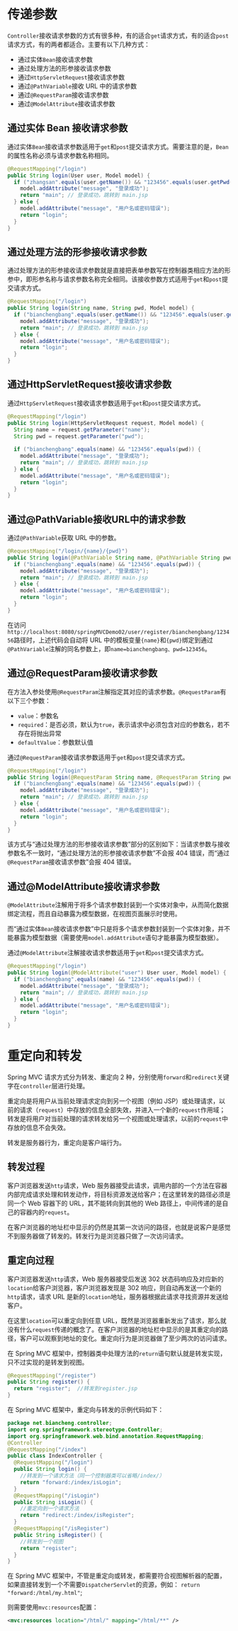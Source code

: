 


# 传递参数
`Controller`接收请求参数的方式有很多种，有的适合`get`请求方式，有的适合`post`请求方式，有的两者都适合。主要有以下几种方式：
* 通过实体`Bean`接收请求参数
* 通过处理方法的形参接收请求参数
* 通过`HttpServletRequest`接收请求参数
* 通过`@PathVariable`接收 URL 中的请求参数
* 通过`@RequestParam`接收请求参数
* 通过`@ModelAttribute`接收请求参数

## 通过实体 Bean 接收请求参数
通过实体`Bean`接收请求参数适用于`get`和`post`提交请求方式。需要注意的是，`Bean`的属性名称必须与请求参数名称相同。
```java
@RequestMapping("/login")
public String login(User user, Model model) {
  if ("zhangsan".equals(user.getName()) && "123456".equals(user.getPwd())) {
    model.addAttribute("message", "登录成功");
    return "main"; // 登录成功，跳转到 main.jsp
  } else {
    model.addAttribute("message", "用户名或密码错误");
    return "login";
  }
}
```
## 通过处理方法的形参接收请求参数
通过处理方法的形参接收请求参数就是直接把表单参数写在控制器类相应方法的形参中，即形参名称与请求参数名称完全相同。该接收参数方式适用于`get`和`post`提交请求方式。
```java
@RequestMapping("/login")
public String login(String name, String pwd, Model model) {
  if ("bianchengbang".equals(user.getName()) && "123456".equals(user.getPwd())) { 
    model.addAttribute("message", "登录成功");
    return "main"; // 登录成功，跳转到 main.jsp
  } else {
    model.addAttribute("message", "用户名或密码错误");
    return "login";
  }
}
```
## 通过HttpServletRequest接收请求参数
通过`HttpServletRequest`接收请求参数适用于`get`和`post`提交请求方式。
```java
@RequestMapping("/login")
public String login(HttpServletRequest request, Model model) {
  String name = request.getParameter("name");
  String pwd = request.getParameter("pwd");
  
  if ("bianchengbang".equals(name) && "123456".equals(pwd)) {
    model.addAttribute("message", "登录成功");
    return "main"; // 登录成功，跳转到 main.jsp
  } else {
    model.addAttribute("message", "用户名或密码错误");
    return "login";
  }
}
```
## 通过@PathVariable接收URL中的请求参数
通过`@PathVariable`获取 URL 中的参数。
```java
@RequestMapping("/login/{name}/{pwd}")
public String login(@PathVariable String name, @PathVariable String pwd, Model model) {
  if ("bianchengbang".equals(name) && "123456".equals(pwd)) {
    model.addAttribute("message", "登录成功");
    return "main"; // 登录成功，跳转到 main.jsp
  } else {
    model.addAttribute("message", "用户名或密码错误");
    return "login";
  }
}
```
在访问`http://localhost:8080/springMVCDemo02/user/register/bianchengbang/123456`路径时，上述代码会自动将 URL 中的模板变量`{name}`和`{pwd}`绑定到通过`@PathVariable`注解的同名参数上，即`name=bianchengbang、pwd=123456`。
## 通过@RequestParam接收请求参数
在方法入参处使用`@RequestParam`注解指定其对应的请求参数。`@RequestParam`有以下三个参数：
* `value`：参数名
* `required`：是否必须，默认为`true`，表示请求中必须包含对应的参数名，若不存在将抛出异常
* `defaultValue`：参数默认值

通过`@RequestParam`接收请求参数适用于`get`和`post`提交请求方式。
```java
@RequestMapping("/login")
public String login(@RequestParam String name, @RequestParam String pwd, Model model) {
  if ("bianchengbang".equals(name) && "123456".equals(pwd)) {
    model.addAttribute("message", "登录成功");
    return "main"; // 登录成功，跳转到 main.jsp
  } else {
    model.addAttribute("message", "用户名或密码错误");
    return "login";
  }
}
```
该方式与“通过处理方法的形参接收请求参数”部分的区别如下：当请求参数与接收参数名不一致时，“通过处理方法的形参接收请求参数”不会报 404 错误，而“通过`@RequestParam`接收请求参数”会报 404 错误。
## 通过@ModelAttribute接收请求参数
`@ModelAttribute`注解用于将多个请求参数封装到一个实体对象中，从而简化数据绑定流程，而且自动暴露为模型数据，在视图页面展示时使用。

而“通过实体`Bean`接收请求参数”中只是将多个请求参数封装到一个实体对象，并不能暴露为模型数据（需要使用`model.addAttribute`语句才能暴露为模型数据）。

通过`@ModelAttribute`注解接收请求参数适用于`get`和`post`提交请求方式。
```java
@RequestMapping("/login")
public String login(@ModelAttribute("user") User user, Model model) {
  if ("bianchengbang".equals(name) && "123456".equals(pwd)) {
    model.addAttribute("message", "登录成功");
    return "main"; // 登录成功，跳转到 main.jsp
  } else {
    model.addAttribute("message", "用户名或密码错误");
    return "login";
  }
}
```
# 重定向和转发
Spring MVC 请求方式分为转发、重定向 2 种，分别使用`forward`和`redirect`关键字在`controller`层进行处理。

重定向是将用户从当前处理请求定向到另一个视图（例如 JSP）或处理请求，以前的请求（`request`）中存放的信息全部失效，并进入一个新的`request`作用域；转发是将用户对当前处理的请求转发给另一个视图或处理请求，以前的`request`中存放的信息不会失效。

转发是服务器行为，重定向是客户端行为。
## 转发过程
客户浏览器发送`http`请求，Web 服务器接受此请求，调用内部的一个方法在容器内部完成请求处理和转发动作，将目标资源发送给客户；在这里转发的路径必须是同一个 Web 容器下的 URL，其不能转向到其他的 Web 路径上，中间传递的是自己的容器内的`request`。

在客户浏览器的地址栏中显示的仍然是其第一次访问的路径，也就是说客户是感觉不到服务器做了转发的。转发行为是浏览器只做了一次访问请求。
## 重定向过程
客户浏览器发送`http`请求，Web 服务器接受后发送 302 状态码响应及对应新的`location`给客户浏览器，客户浏览器发现是 302 响应，则自动再发送一个新的`http`请求，请求 URL 是新的`location`地址，服务器根据此请求寻找资源并发送给客户。

在这里`location`可以重定向到任意 URL，既然是浏览器重新发出了请求，那么就没有什么`request`传递的概念了。在客户浏览器的地址栏中显示的是其重定向的路径，客户可以观察到地址的变化。重定向行为是浏览器做了至少两次的访问请求。

在 Spring MVC 框架中，控制器类中处理方法的`return`语句默认就是转发实现，只不过实现的是转发到视图。
```java
@RequestMapping("/register")
public String register() {
  return "register";  //转发到register.jsp
}
```
在 Spring MVC 框架中，重定向与转发的示例代码如下：
```java
package net.biancheng.controller;
import org.springframework.stereotype.Controller;
import org.springframework.web.bind.annotation.RequestMapping;
@Controller
@RequestMapping("/index")
public class IndexController {
  @RequestMapping("/login")
  public String login() {
    //转发到一个请求方法（同一个控制器类可以省略/index/）
    return "forward:/index/isLogin";
  }
  @RequestMapping("/isLogin")
  public String isLogin() {
    //重定向到一个请求方法
    return "redirect:/index/isRegister";
  }
  @RequestMapping("/isRegister")
  public String isRegister() {
    //转发到一个视图
    return "register";
  }
}
```
在 Spring MVC 框架中，不管是重定向或转发，都需要符合视图解析器的配置，如果直接转发到一个不需要`DispatcherServlet`的资源，例如：
`return "forward:/html/my.html"`;

则需要使用`mvc:resources`配置：
```xml
<mvc:resources location="/html/" mapping="/html/**" />
```